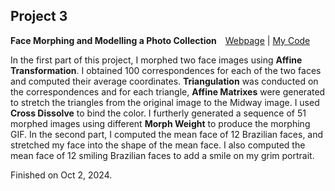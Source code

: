 ## Project 3

**Face Morphing and Modelling a Photo Collection**&emsp;[Webpage](https://davidpaulwei.github.io/cs180/proj3/) | [My Code](https://github.com/davidpaulwei/cs180/tree/main/proj3/code)  

   In the first part of this project, I morphed two face images using **Affine Transformation**. I obtained 100 correspondences for each of the two faces and computed their average coordinates. **Triangulation** was conducted on the correspondences and for each triangle, **Affine Matrixes** were generated to stretch the triangles from the original image to the Midway image. I used **Cross Dissolve** to bind the color. I furtherly generated a sequence of 51 morphed images using different **Morph Weight** to produce the morphing GIF. In the second part, I computed the mean face of 12 Brazilian faces, and stretched my face into the shape of the mean face. I also computed the mean face of 12 smiling Brazilian faces to add a smile on my grim portrait.

Finished on Oct 2, 2024.
